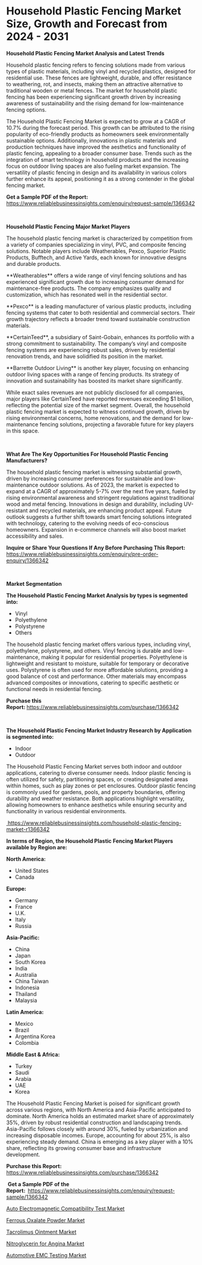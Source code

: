 <p><h1>Household Plastic Fencing Market Size, Growth and Forecast from 2024 - 2031</h1></p><p><strong>Household Plastic Fencing Market Analysis and Latest Trends</strong></p>
<p><p>Household plastic fencing refers to fencing solutions made from various types of plastic materials, including vinyl and recycled plastics, designed for residential use. These fences are lightweight, durable, and offer resistance to weathering, rot, and insects, making them an attractive alternative to traditional wooden or metal fences. The market for household plastic fencing has been experiencing significant growth driven by increasing awareness of sustainability and the rising demand for low-maintenance fencing options.</p><p>The Household Plastic Fencing Market is expected to grow at a CAGR of 10.7% during the forecast period. This growth can be attributed to the rising popularity of eco-friendly products as homeowners seek environmentally sustainable options. Additionally, innovations in plastic materials and production techniques have improved the aesthetics and functionality of plastic fencing, appealing to a broader consumer base. Trends such as the integration of smart technology in household products and the increasing focus on outdoor living spaces are also fueling market expansion. The versatility of plastic fencing in design and its availability in various colors further enhance its appeal, positioning it as a strong contender in the global fencing market.</p></p>
<p><strong>Get a Sample PDF of the Report:&nbsp;</strong> <a href="https://www.reliablebusinessinsights.com/enquiry/request-sample/1366342">https://www.reliablebusinessinsights.com/enquiry/request-sample/1366342</a></p>
<p>&nbsp;</p>
<p><strong>Household Plastic Fencing Major Market Players</strong></p>
<p><p>The household plastic fencing market is characterized by competition from a variety of companies specializing in vinyl, PVC, and composite fencing solutions. Notable players include Weatherables, Pexco, Superior Plastic Products, Bufftech, and Active Yards, each known for innovative designs and durable products. </p><p>**Weatherables** offers a wide range of vinyl fencing solutions and has experienced significant growth due to increasing consumer demand for maintenance-free products. The company emphasizes quality and customization, which has resonated well in the residential sector. </p><p>**Pexco** is a leading manufacturer of various plastic products, including fencing systems that cater to both residential and commercial sectors. Their growth trajectory reflects a broader trend toward sustainable construction materials. </p><p>**CertainTeed**, a subsidiary of Saint-Gobain, enhances its portfolio with a strong commitment to sustainability. The company’s vinyl and composite fencing systems are experiencing robust sales, driven by residential renovation trends, and have solidified its position in the market.</p><p>**Barrette Outdoor Living** is another key player, focusing on enhancing outdoor living spaces with a range of fencing products. Its strategy of innovation and sustainability has boosted its market share significantly.</p><p>While exact sales revenues are not publicly disclosed for all companies, major players like CertainTeed have reported revenues exceeding $1 billion, reflecting the potential size of the market segment. Overall, the household plastic fencing market is expected to witness continued growth, driven by rising environmental concerns, home renovations, and the demand for low-maintenance fencing solutions, projecting a favorable future for key players in this space.</p></p>
<p>&nbsp;</p>
<p><strong>What Are The Key Opportunities For Household Plastic Fencing Manufacturers?</strong></p>
<p><p>The household plastic fencing market is witnessing substantial growth, driven by increasing consumer preferences for sustainable and low-maintenance outdoor solutions. As of 2023, the market is expected to expand at a CAGR of approximately 5-7% over the next five years, fueled by rising environmental awareness and stringent regulations against traditional wood and metal fencing. Innovations in design and durability, including UV-resistant and recycled materials, are enhancing product appeal. Future outlook suggests a further shift towards smart fencing solutions integrated with technology, catering to the evolving needs of eco-conscious homeowners. Expansion in e-commerce channels will also boost market accessibility and sales.</p></p>
<p><strong>Inquire or Share Your Questions If Any Before Purchasing This Report:</strong> <a href="https://www.reliablebusinessinsights.com/enquiry/pre-order-enquiry/1366342">https://www.reliablebusinessinsights.com/enquiry/pre-order-enquiry/1366342</a></p>
<p>&nbsp;</p>
<p><strong>Market Segmentation</strong></p>
<p><strong>The Household Plastic Fencing Market Analysis by types is segmented into:</strong></p>
<p><ul><li>Vinyl</li><li>Polyethylene</li><li>Polystyrene</li><li>Others</li></ul></p>
<p><p>The household plastic fencing market offers various types, including vinyl, polyethylene, polystyrene, and others. Vinyl fencing is durable and low-maintenance, making it popular for residential properties. Polyethylene is lightweight and resistant to moisture, suitable for temporary or decorative uses. Polystyrene is often used for more affordable solutions, providing a good balance of cost and performance. Other materials may encompass advanced composites or innovations, catering to specific aesthetic or functional needs in residential fencing.</p></p>
<p><strong>Purchase this Report:&nbsp;</strong><a href="https://www.reliablebusinessinsights.com/purchase/1366342">https://www.reliablebusinessinsights.com/purchase/1366342</a></p>
<p>&nbsp;</p>
<p><strong>The Household Plastic Fencing Market Industry Research by Application is segmented into:</strong></p>
<p><ul><li>Indoor</li><li>Outdoor</li></ul></p>
<p><p>The Household Plastic Fencing Market serves both indoor and outdoor applications, catering to diverse consumer needs. Indoor plastic fencing is often utilized for safety, partitioning spaces, or creating designated areas within homes, such as play zones or pet enclosures. Outdoor plastic fencing is commonly used for gardens, pools, and property boundaries, offering durability and weather resistance. Both applications highlight versatility, allowing homeowners to enhance aesthetics while ensuring security and functionality in various residential environments.</p></p>
<p><a href="https://www.reliablebusinessinsights.com/household-plastic-fencing-market-r1366342">&nbsp;https://www.reliablebusinessinsights.com/household-plastic-fencing-market-r1366342</a></p>
<p><strong>In terms of Region, the Household Plastic Fencing Market Players available by Region are:</strong></p>
<p>
    <p> <strong> North America: </strong>
        <ul>
            <li>United States</li>
            <li>Canada</li>
        </ul>
        </p> 
    <p> <strong> Europe: </strong>
        <ul>
            <li>Germany</li>
            <li>France</li>
            <li>U.K.</li>
            <li>Italy</li>
            <li>Russia</li>
        </ul>
        </p> 
    <p> <strong> Asia-Pacific: </strong>
        <ul>
            <li>China</li>
            <li>Japan</li>
            <li>South Korea</li>
            <li>India</li>
            <li>Australia</li>
            <li>China Taiwan</li>
            <li>Indonesia</li>
            <li>Thailand</li>
            <li>Malaysia</li>
        </ul>
        </p> 
    <p> <strong> Latin America: </strong>
        <ul>
            <li>Mexico</li>
            <li>Brazil</li>
            <li>Argentina Korea</li>
            <li>Colombia</li>
        </ul>
        </p> 
    <p> <strong> Middle East & Africa: </strong>
        <ul>
            <li>Turkey</li>
            <li>Saudi</li>
            <li>Arabia</li>
            <li>UAE</li>
            <li>Korea</li>
        </ul>
    </p>
    </p>
<p><p>The Household Plastic Fencing Market is poised for significant growth across various regions, with North America and Asia-Pacific anticipated to dominate. North America holds an estimated market share of approximately 35%, driven by robust residential construction and landscaping trends. Asia-Pacific follows closely with around 30%, fueled by urbanization and increasing disposable incomes. Europe, accounting for about 25%, is also experiencing steady demand. China is emerging as a key player with a 10% share, reflecting its growing consumer base and infrastructure development.</p></p>
<p><strong>Purchase this Report: </strong><a href="https://www.reliablebusinessinsights.com/purchase/1366342">https://www.reliablebusinessinsights.com/purchase/1366342</a></p>
<p>&nbsp;<strong>Get a Sample PDF of the Report:&nbsp;&nbsp;</strong><a href="https://www.reliablebusinessinsights.com/enquiry/request-sample/1366342">https://www.reliablebusinessinsights.com/enquiry/request-sample/1366342</a></p>
<p><strong></strong></p>
<p><p><a href="https://github.com/MarilynDouglas476/Market-Research-Report-List-1/blob/main/auto-electromagnetic-compatibility-test-market.md">Auto Electromagnetic Compatibility Test Market</a></p><p><a href="https://issuu.com/reportprime-2/docs/ferrous-oxalate-powder-market-size-_91a34468edeb24">Ferrous Oxalate Powder Market</a></p><p><a href="https://www.linkedin.com/pulse/tacrolimus-ointment-market-size-share-trends-analysis-report-vxlef?trackingId=rOKxxKY8RWqJwv%2B9y6tMEw%3D%3D">Tacrolimus Ointment Market</a></p><p><a href="https://www.linkedin.com/pulse/global-nitroglycerin-angina-industry-analysis-share-growth-xdhaf?trackingId=MeBlXaxZRJ2l98FHBg%2F5JQ%3D%3D">Nitroglycerin for Angina Market</a></p><p><a href="https://github.com/FahadAhmed223/Market-Research-Report-List-1/blob/main/automotive-emc-testing-market.md">Automotive EMC Testing Market</a></p></p>